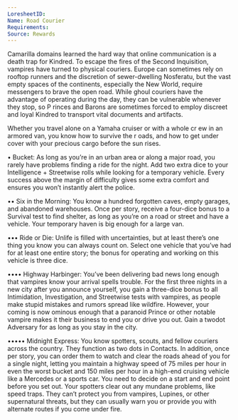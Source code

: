 ```yaml
---
LoresheetID: 
Name: Road Courier
Requirements:
Source: Rewards
---  
```


Camarilla domains learned the hard way that online communication is a death trap for Kindred. To escape the fires of the Second Inquisition, vampires have turned to physical couriers. Europe can sometimes rely on rooftop runners and the discretion of sewer-dwelling Nosferatu, but the vast empty spaces of the continents, especially the New World, require messengers to brave the open road. While ghoul couriers have the advantage of operating during the day, they can be vulnerable whenever they stop, so P rinces and Barons are sometimes forced to employ discreet and loyal Kindred to transport vital documents and artifacts. 

Whether you travel alone on a Yamaha cruiser or with a whole cr ew in an armored van, you know how to survive the r oads, and how to get under cover with your precious cargo before the sun rises. 

• Bucket: As long as you’re in an urban area or along a major road, you rarely have problems finding a ride for the night. Add two extra dice to your Intelligence + Streetwise rolls while looking for a temporary vehicle. Every success above the margin of difficulty gives some extra comfort and ensures you won’t instantly alert the police. 

•• Six in the Morning: You know a hundred forgotten caves, empty garages, and abandoned warehouses. Once per story, receive a four-dice bonus to a Survival test to find shelter, as long as you’re on a road or street and have a vehicle. Your temporary haven is big enough for a large van. 

••• Ride or Die: Unlife is filled with uncertainties, but at least there’s one thing you know you can always count on. Select one vehicle that you’ve had for at least one entire story; the bonus for operating and working on this vehicle is three dice. 

•••• Highway Harbinger: You’ve been delivering bad news long enough that vampires know your arrival spells trouble. For the first three nights in a new city after you announce yourself, you gain a three-dice bonus to all Intimidation, Investigation, and Streetwise tests with vampires, as people make stupid mistakes and rumors spread like wildfire. However, your coming is now ominous enough that a paranoid Prince or other notable vampire makes it their business to end you or drive you out. Gain a twodot Adversary for as long as you stay in the city. 

••••• Midnight Express: You know spotters, scouts, and fellow couriers across the country. They function as two dots in Contacts. In addition, once per story, you can order them to watch and clear the roads ahead of you for a single night, letting you maintain a highway speed of 75 miles per hour in even the worst bucket and 150 miles per hour in a high-end cruising vehicle like a Mercedes or a sports car. You need to decide on a start and end point before you set out. Your spotters clear out any mundane problems, like speed traps. They can’t protect you from vampires, Lupines, or other supernatural threats, but they can usually warn you or provide you with alternate routes if you come under fire.